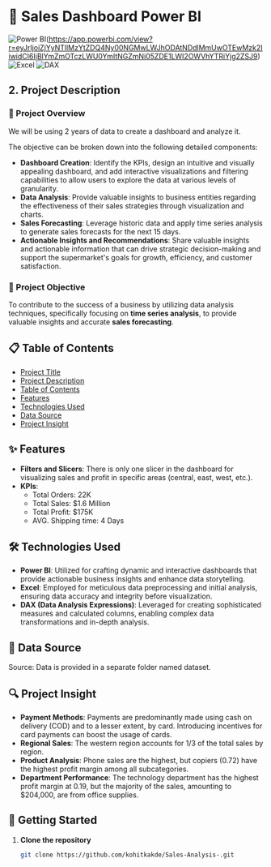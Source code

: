 # 🎯 Sales Dashboard Power BI

![Power BI](https://img.shields.io/badge/Power%20BI-Dashboard-yellow)(https://app.powerbi.com/view?r=eyJrIjoiZjYyNTllMzYtZDQ4Ny00NGMwLWJhODAtNDdlMmUwOTEwMzk2IiwidCI6IjBlYmZmOTczLWU0YmItNGZmNi05ZDE1LWI2OWVhYTRiYjg2ZSJ9) ![Excel](https://img.shields.io/badge/Excel-Data%20Preprocessing-green) ![DAX](https://img.shields.io/badge/DAX-Analysis-blue)

## 2. Project Description

### 📝 Project Overview

We will be using 2 years of data to create a dashboard and analyze it.

The objective can be broken down into the following detailed components:

- **Dashboard Creation**: Identify the KPIs, design an intuitive and visually appealing dashboard, and add interactive visualizations and filtering capabilities to allow users to explore the data at various levels of granularity.
- **Data Analysis**: Provide valuable insights to business entities regarding the effectiveness of their sales strategies through visualization and charts.
- **Sales Forecasting**: Leverage historic data and apply time series analysis to generate sales forecasts for the next 15 days.
- **Actionable Insights and Recommendations**: Share valuable insights and actionable information that can drive strategic decision-making and support the supermarket's goals for growth, efficiency, and customer satisfaction.

### 🎯 Project Objective

To contribute to the success of a business by utilizing data analysis techniques, specifically focusing on **time series analysis**, to provide valuable insights and accurate **sales forecasting**.

## 📋 Table of Contents

- [Project Title](#-sales-dashboard-power-bi)
- [Project Description](#2-project-description)
- [Table of Contents](#-table-of-contents)
- [Features](#-features)
- [Technologies Used](#-technologies-used)
- [Data Source](#-data-source)
- [Project Insight](#-project-insight)

## ✨ Features

- **Filters and Slicers**: There is only one slicer in the dashboard for visualizing sales and profit in specific areas (central, east, west, etc.).
- **KPIs**:
  - Total Orders: 22K
  - Total Sales: $1.6 Million
  - Total Profit: $175K
  - AVG. Shipping time: 4 Days

## 🛠 Technologies Used

- **Power BI**: Utilized for crafting dynamic and interactive dashboards that provide actionable business insights and enhance data storytelling.
- **Excel**: Employed for meticulous data preprocessing and initial analysis, ensuring data accuracy and integrity before visualization.
- **DAX (Data Analysis Expressions)**: Leveraged for creating sophisticated measures and calculated columns, enabling complex data transformations and in-depth analysis.

## 📂 Data Source

Source: Data is provided in a separate folder named dataset.

## 🔍 Project Insight

- **Payment Methods**: Payments are predominantly made using cash on delivery (COD) and to a lesser extent, by card. Introducing incentives for card payments can boost the usage of cards.
- **Regional Sales**: The western region accounts for 1/3 of the total sales by region.
- **Product Analysis**: Phone sales are the highest, but copiers (0.72) have the highest profit margin among all subcategories.
- **Department Performance**: The technology department has the highest profit margin at 0.19, but the majority of the sales, amounting to $204,000, are from office supplies.

## 🚀 Getting Started

1. **Clone the repository**
   ```sh
   git clone https://github.com/kohitkakde/Sales-Analysis-.git
